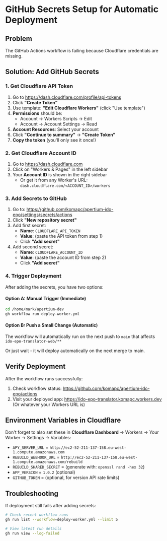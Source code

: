 # GitHub Secrets Setup for Automatic Deployment

## Problem
The GitHub Actions workflow is failing because Cloudflare credentials are missing.

## Solution: Add GitHub Secrets

### 1. Get Cloudflare API Token

1. Go to https://dash.cloudflare.com/profile/api-tokens
2. Click **"Create Token"**
3. Use template: **"Edit Cloudflare Workers"** (click "Use template")
4. **Permissions** should be:
   - Account → Workers Scripts → Edit
   - Account → Account Settings → Read
5. **Account Resources**: Select your account
6. Click **"Continue to summary"** → **"Create Token"**
7. **Copy the token** (you'll only see it once!)

### 2. Get Cloudflare Account ID

1. Go to https://dash.cloudflare.com
2. Click on "Workers & Pages" in the left sidebar
3. Your **Account ID** is shown in the right sidebar
   - Or get it from any Worker's URL: `dash.cloudflare.com/<ACCOUNT_ID>/workers`

### 3. Add Secrets to GitHub

1. Go to: https://github.com/komapc/apertium-ido-epo/settings/secrets/actions
2. Click **"New repository secret"**
3. Add first secret:
   - **Name**: `CLOUDFLARE_API_TOKEN`
   - **Value**: (paste the API token from step 1)
   - Click **"Add secret"**
4. Add second secret:
   - **Name**: `CLOUDFLARE_ACCOUNT_ID`
   - **Value**: (paste the account ID from step 2)
   - Click **"Add secret"**

### 4. Trigger Deployment

After adding the secrets, you have two options:

#### Option A: Manual Trigger (Immediate)
```bash
cd /home/mark/apertium-dev
gh workflow run deploy-worker.yml
```

#### Option B: Push a Small Change (Automatic)
The workflow will automatically run on the next push to `main` that affects `ido-epo-translator-web/**`

Or just wait - it will deploy automatically on the next merge to main.

## Verify Deployment

After the workflow runs successfully:

1. Check workflow status: https://github.com/komapc/apertium-ido-epo/actions
2. Visit your deployed app: https://ido-epo-translator.komapc.workers.dev
   (Or whatever your Workers URL is)

## Environment Variables in Cloudflare

Don't forget to also set these in **Cloudflare Dashboard** → Workers → Your Worker → Settings → Variables:

- `APY_SERVER_URL` = `http://ec2-52-211-137-158.eu-west-1.compute.amazonaws.com`
- `REBUILD_WEBHOOK_URL` = `http://ec2-52-211-137-158.eu-west-1.compute.amazonaws.com/rebuild`
- `REBUILD_SHARED_SECRET` = (generate with: `openssl rand -hex 32`)
- `APP_VERSION` = `1.0.2` (optional)
- `GITHUB_TOKEN` = (optional, for version API rate limits)

## Troubleshooting

If deployment still fails after adding secrets:
```bash
# Check recent workflow runs
gh run list --workflow=deploy-worker.yml --limit 5

# View latest run details
gh run view --log-failed
```

